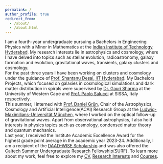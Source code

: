 ```yaml
---
permalink: /
author_profile: true
redirect_from: 
  - /about/
  - /about.html
---
```


I am a fourth-year undergraduate pursuing a Bachelors in Engineering Physics with a Minor in Mathematics at the [Indian Institute of Technology Hyderabad](https://physics.iith.ac.in/). My research interests lie in astrophysics and cosmology, where I have delved into topics such as stellar evolution, radioastronomy, galaxy formation and evolution, gravitational waves, transients, galaxy clusters and cosmology. <br>
For the past three years I have been working on clusters and cosmology under the guidance of [Prof. Shantanu Desai, IIT Hyderabad](https://iith.ac.in/phy/shantanud/). My Bachelors Projects, which focused on galaxies in cosmological simulations and dark matter distribution in spirals were supervised by [Dr. Gauri Sharma](https://ingauris.github.io/gsharma/) at the University of Western Cape and [Prof. Paolo Salucci](https://www.sissa.it/ap/members.php?ID=134) at SISSA, Italy respectively. <br>
This summer, I interned with [Prof. Daniel Grün](https://www.imprs-astro.mpg.de/content/prof-dr-daniel-grun-0.html), Chair of the Astrophysics, Cosmology and Artificial Intelligence(ACAI) Research Group at the [Ludwig-Maximilians-Universität München](https://www.physik.lmu.de/en/), where I worked on the optical follow-up of gravitational waves. Apart from observational astrophysics, I also hold interests in physics topics such as cosmology, condensed matter theory and quantum mechanics. <br>
Last year, I received the Institute Academic Excellence Award for the highest grade point average in the academic year 2023-24. Additionally, I am a recipient of the [DAAD-WISE Scholarship](https://www.daad.in/en/2023/09/20/applications-invited-working-internships-in-science-and-engineering-wise-2023-24/) and was also offered the [Caltech Summer Undergraduate Research Fellowship(SURF)](https://sfp.caltech.edu/undergraduate-research/programs/surf). To learn more about my work, feel free to explore my [CV](https://ambicagovind.github.io/cv/), [Research Interests](https://ambicagovind.github.io/research/) and [Courses](https://ambicagovind.github.io/courses/). 
